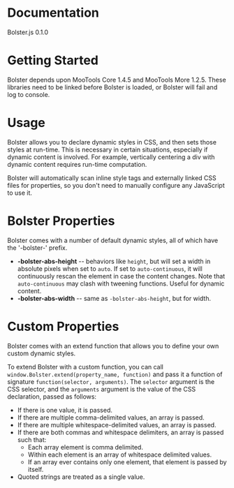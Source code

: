 Documentation
=============
Bolster.js 0.1.0

Getting Started
===============
Bolster depends upon MooTools Core 1.4.5 and MooTools More 1.2.5. These libraries need to be linked before Bolster is loaded, or Bolster will fail and log to console.

Usage
=====
Bolster allows you to declare dynamic styles in CSS, and then sets those styles at run-time. This is necessary in certain situations, especially if dynamic content is involved. For example, vertically centering a div with dynamic content requires run-time computation.

Bolster will automatically scan inline style tags and externally linked CSS files for properties, so you don't need to manually configure any JavaScript to use it.

Bolster Properties
==================
Bolster comes with a number of default dynamic styles, all of which have the '-bolster-' prefix.

* **-bolster-abs-height** -- behaviors like `height`, but will set a width in absolute pixels when set to `auto`. If set to `auto-continuous`, it will continuously rescan the element in case the content changes. Note that `auto-continuous` may clash with tweening functions. Useful for dynamic content.
* **-bolster-abs-width** -- same as `-bolster-abs-height`, but for width. 

Custom Properties
=================
Bolster comes with an extend function that allows you to define your own custom dynamic styles.

To extend Bolster with a custom function, you can call `window.Bolster.extend(property_name, function)` and pass it a function of signature `function(selector, arguments)`. The `selector` argument is the CSS selector, and the `arguments` argument is the value of the CSS declaration, passed as follows:
* If there is one value, it is passed.
* If there are multiple comma-delimited values, an array is passed.
* If there are multiple whitespace-delimited values, an array is passed.
* If there are both commas and whitespace delimiters, an array is passed such that:
	* Each array element is comma delimited.
	* Within each element is an array of whitespace delimited values.
	* If an array ever contains only one element, that element is passed by itself.
* Quoted strings are treated as a single value.

